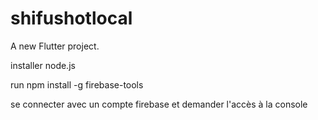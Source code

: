 # shifushotlocal

A new Flutter project.

installer node.js

run npm install -g firebase-tools

se connecter avec un compte firebase et demander l'accès à la console
